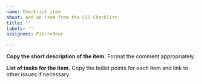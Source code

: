 ```yaml
---
name: Checklist item
about: Add an item from the CSS Checklist
title: ''
labels: ''
assignees: PierreBeur

---
```


**Copy the short description of the item.**
Format the comment appropriately.

**List of tasks for the item.**
Copy the bullet points for each item and link to other issues if necessary.
